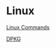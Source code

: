 # Linux

[Linux Commands](Linux%203d1f9b7482ae426cae99b43652456726/Linux%20Commands%208ed1522af02944a2816e5718e085d81c.md)

[DPKG](Linux%203d1f9b7482ae426cae99b43652456726/DPKG%200be9bfc15e9c4e51be39f90653141852.md)